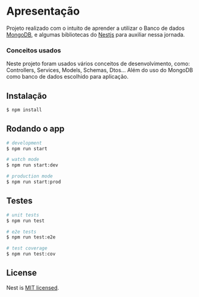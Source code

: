 # Apresentação

Projeto realizado com o intuito de aprender a utilizar o Banco de dados [MongoDB](https://www.mongodb.com/pt-br), e algumas bibliotecas do [Nestjs](https://nestjs.com/) para auxiliar nessa jornada.

### Conceitos usados

Neste projeto foram usados vários conceitos de desenvolvimento, como: Controllers, Services, Models, Schemas, Dtos... Além do uso do MongoDB como banco de dados escolhido para aplicação.

## Instalação

```bash
$ npm install
```

## Rodando o app

```bash
# development
$ npm run start

# watch mode
$ npm run start:dev

# production mode
$ npm run start:prod
```

## Testes

```bash
# unit tests
$ npm run test

# e2e tests
$ npm run test:e2e

# test coverage
$ npm run test:cov
```

## License

Nest is [MIT licensed](LICENSE).
